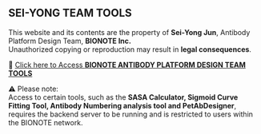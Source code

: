 ## SEI-YONG TEAM TOOLS

This website and its contents are the property of **Sei-Yong Jun**, Antibody Platform Design Team, **BIONOTE Inc.**  
Unauthorized copying or reproduction may result in **legal consequences**.

🔗 [Click here to Access **BIONOTE ANTIBODY PLATFORM DESIGN TEAM TOOLS**](https://sei-yong.github.io/syhome/AP-000-Main.html)

⚠️ Please note:  
Access to certain tools, such as the **SASA Calculator, Sigmoid Curve Fitting Tool, Antibody Numbering analysis tool and PetAbDesigner**, requires the backend server to be running and is restricted to users within the BIONOTE network.
